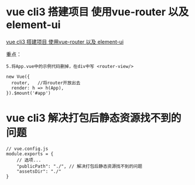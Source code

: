 
# vue cli3 搭建项目 使用vue-router 以及 element-ui

[vue cli3 搭建项目 使用vue-router 以及 element-ui](https://www.jianshu.com/p/b45dd32adde9)

重点：
```
5.将App.vue中的示例代码删掉，在div中写 <router-view/>
```

```
new Vue({
  router,   //将router开放出去
  render: h => h(App),
}).$mount('#app')
```

# vue cli3 解决打包后静态资源找不到的问题

```
// vue.config.js
module.exports = {
    // 选项...
    "publicPath": "./", // 解决打包后静态资源找不到的问题
    "assetsDir": "./"
}
```